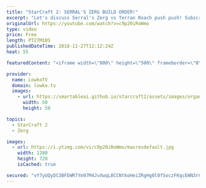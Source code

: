 ```yaml
---
title: "StarCraft 2: SERRAL'S ZERG BUILD ORDER!"
excerpt: "Let's discuss Serral's Zerg vs Terran Roach push push! Subscribe for more videos: http://lowko.tv/youtube More StarCraft 2 Guides & Tutorials: https://goo.gl/BEPvJo  In this video I go over a match that Serral recently played in the Grand Finals of Homestory Cup 18 versus INnoVation. Serral and many"
originalUrl: https://youtube.com/watch?v=c9p20iRoWmo
type: video
price: Free
length: PT27M10S
publishedDateTime: 2018-11-27T12:12:24Z
heat: 55

featuredContent: "<iframe width=\"800\" height=\"500\" frameborder=\"0\" src=\"https://www.youtube.com/embed/c9p20iRoWmo\" allow=\"accelerometer; autoplay; encrypted-media; gyroscope; picture-in-picture\" allowfullscreen></iframe>"

provider:
  name: LowkoTV
  domain: lowko.tv
  images:
    - url: https://smartableai.github.io/starcraft2/assets/images/organizations/lowko.tv-50x50.jpg
      width: 50
      height: 50

topics:
  - StarCraft 2
  - Zerg

images:
  - url: https://i.ytimg.com/vi/c9p20iRoWmo/maxresdefault.jpg
    width: 1280
    height: 720
    isCached: true

secured: "vY7yUQyDC3BFEWR7Ym97M4JvXwqL8CCNtkoHeiZRgHg0l0fSoczFKqcEWN3rCp2Sk2AYxDkS/lDRWo6IA6IWPiHmnfG2RzjdENoFLwHOb2IZc3+cNFtTA/QSD0etY1bvbII30YWvB90oe2WJC0RH7o+qxWTgFqs16jtQzxei9HqUPR/A6bmioo3bI0gCrp/Hq/C28vQVr5LpNmbrEL9g1jK+o/fHLlLFap+aEYvuXbwFPf+WNXdhQSdHXpNQrhDTiS/DxIceLWXTtd6AQDJP70kixQbOi0G6h6ZaEUcevGnnoXaTVAsu2BmfRTDcTIFGuAOdzVR1mrnOitBimK9OctFGctUU6TnREE5Q+W1ivg8+QTKSm0Kn/ov66+DlJCWyb2haor2oE5+eJZeo/M+lwtCWrwaBmjdfzBVWizSh5ohtIz/yCsoV61YK1WQhvbc7;IdN4LMU7vJy6iMYtLd87jA=="
---
```


